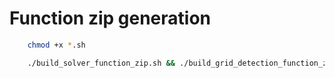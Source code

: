 # Function zip generation

```bash
    chmod +x *.sh
```

```bash
    ./build_solver_function_zip.sh && ./build_grid_detection_function_zip.sh && ./build_clue_extraction_function_zip.sh
```